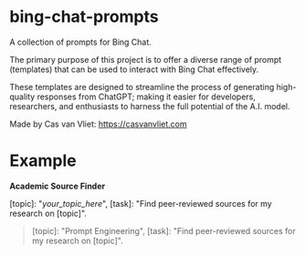 # bing-chat-prompts

A collection of prompts for Bing Chat.

The primary purpose of this project is to offer a diverse range of prompt (templates) that can be used to interact with Bing Chat effectively.

These templates are designed to streamline the process of generating high-quality responses from ChatGPT; making it easier for developers, researchers, and enthusiasts to harness the full potential of the A.I. model.

Made by Cas van Vliet: https://casvanvliet.com

# Example

**Academic Source Finder**

[topic]: "*your_topic_here*", [task]: "Find peer-reviewed sources for my research on [topic]".

> [topic]: "Prompt Engineering", [task]: "Find peer-reviewed sources for my research on [topic]".
